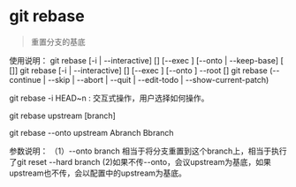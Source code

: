 # git rebase
> 重置分支的基底

使用说明：
git rebase [-i | --interactive] [<options>] [--exec <cmd>]
	[--onto <newbase> | --keep-base] [<upstream> [<branch>]]
git rebase [-i | --interactive] [<options>] [--exec <cmd>] [--onto <newbase>]
	--root [<branch>]
git rebase (--continue | --skip | --abort | --quit | --edit-todo | --show-current-patch)

git rebase -i HEAD~n : 交互式操作，用户选择如何操作。

git rebase upstream [branch]

git rebase --onto upstream Abranch Bbranch


参数说明：
（1）--onto branch
相当于将分支重置到这个branch上，相当于执行了git reset --hard branch
(2)如果不传--onto，会议upstream为基底，如果upstream也不传，会以配置中的upstream为基底。
